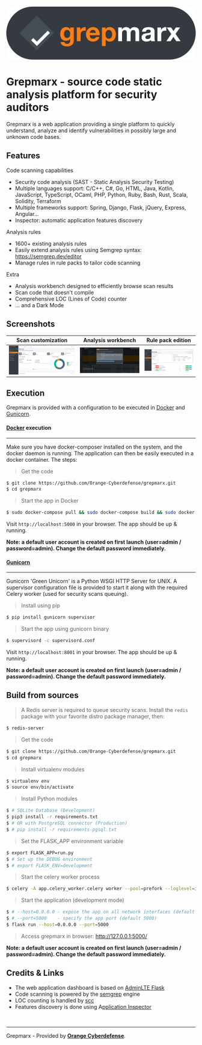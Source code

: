 ![Grepmarx](media/grepmarx-logo.png)

# Grepmarx - source code static analysis platform for security auditors

Grepmarx is a web application providing a single platform to quickly understand, analyze and identify vulnerabilities in possibly large and unknown code bases.

## Features

Code scanning capabilities
- Security code analysis (SAST - Static Analysis Security Testing)
- Multiple languages support: C/C++, C#, Go, HTML, Java, Kotlin, JavaScript, TypeScript, OCaml, PHP, Python, Ruby, Bash, Rust, Scala, Solidity, Terraform
- Multiple frameworks support: Spring, Django, Flask, jQuery, Express, Angular...
- Inspector: automatic application features discovery

Analysis rules
- 1600+ existing analysis rules
- Easily extend analysis rules using Semgrep syntax: https://semgrep.dev/editor 
- Manage rules in rule packs to tailor code scanning

Extra
- Analysis workbench designed to efficiently browse scan results
- Scan code that doesn't compile
- Comprehensive LOC (Lines of Code) counter
- ... and a Dark Mode

## Screenshots

| Scan customization | Analysis workbench | Rule pack edition |
| ------ | ------ | ------ | 
| ![Scan customization](media/screen-1.png) | ![Analysis workbench](media/screen-2.png) | ![Rule pack edition](media/screen-3.png) |

## Execution

Grepmarx is provided with a configuration to be executed in [Docker](https://www.docker.com/) and [Gunicorn](https://gunicorn.org/).

#### [Docker](https://www.docker.com/) execution
---

Make sure you have docker-composer installed on the system, and the docker daemon is running.
The application can then be easily executed in a docker container. The steps:

> Get the code

```bash
$ git clone https://github.com/Orange-Cyberdefense/grepmarx.git
$ cd grepmarx
```

> Start the app in Docker

```bash
$ sudo docker-compose pull && sudo docker-compose build && sudo docker-compose up -d
```

Visit `http://localhost:5000` in your browser. The app should be up & running.

**Note: a default user account is created on first launch (user=admin / password=admin). Change the default password immediately.**


#### [Gunicorn](https://gunicorn.org/)
---

Gunicorn 'Green Unicorn' is a Python WSGI HTTP Server for UNIX. A supervisor configuration file is provided to start it along with the required Celery worker (used for security scans queuing).

> Install using pip

```bash
$ pip install gunicorn supervisor
```
> Start the app using gunicorn binary

```bash
$ supervisord -c supervisord.conf
```

Visit `http://localhost:8001` in your browser. The app should be up & running.

**Note: a default user account is created on first launch (user=admin / password=admin). Change the default password immediately.**

## Build from sources

> A Redis server is required to queue security scans. Install the `redis` package with your favorite distro package manager, then:

```bash
$ redis-server
```

> Get the code

```bash
$ git clone https://github.com/Orange-Cyberdefense/grepmarx.git
$ cd grepmarx
```
> Install virtualenv modules
```bash
$ virtualenv env
$ source env/bin/activate
```

> Install Python modules
```bash
$ # SQLite Database (Development)
$ pip3 install -r requirements.txt
$ # OR with PostgreSQL connector (Production)
$ # pip install -r requirements-pgsql.txt
```

> Set the FLASK_APP environment variable
```bash
$ export FLASK_APP=run.py
$ # Set up the DEBUG environment
$ # export FLASK_ENV=development
```

> Start the celery worker process
```bash
$ celery -A app.celery_worker.celery worker --pool=prefork --loglevel=info --detach
```

> Start the application (development mode)
```bash
$ # --host=0.0.0.0 - expose the app on all network interfaces (default 127.0.0.1)
$ # --port=5000    - specify the app port (default 5000)  
$ flask run --host=0.0.0.0 --port=5000
```

> Access grepmarx in browser: http://127.0.0.1:5000/


**Note: a default user account is created on first launch (user=admin / password=admin). Change the default password immediately.**

## Credits & Links

- The web application dashboard is based on [AdminLTE Flask](https://github.com/app-generator/flask-dashboard-adminlte)
- Code scanning is powered by the [semgrep](https://semgrep.dev/) engine
- LOC counting is handled by [scc](https://github.com/boyter/scc)
- Features discovery is done using A[pplication Inspector](https://github.com/microsoft/ApplicationInspector)

<br />

---
Grepmarx - Provided by **[Orange Cyberdefense](https://orangecyberdefense.com)**.
